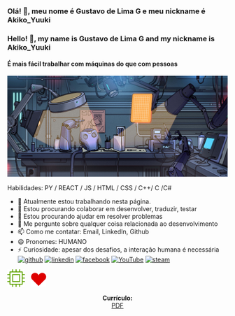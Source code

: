 ### Olá! 👋, meu nome é Gustavo de Lima G e meu nickname é Akiko_Yuuki
### Hello! 👋, my name is Gustavo de Lima G and my nickname is Akiko_Yuuki
#### É mais fácil trabalhar com máquinas do que com pessoas
![Sou o criador do GitHub Readme Generator](https://github.com/Gustavo-de-Lima-G-000-Akiko-Yuuuki/Gustavo-de-Lima-G-000-Akiko-Yuuuki/blob/main/img_6.jpg)

Habilidades: PY / REACT / JS / HTML / CSS / C++/ C /C#

- 🔭 Atualmente estou trabalhando nesta página. 
- 👯 Estou procurando colaborar em desenvolver, traduzir, testar 
- 🤔 Estou procurando ajudar em resolver problemas  
- 💬 Me pergunte sobre qualquer coisa relacionada ao desenvolvimento  
- 📫 Como me contatar: Email, LinkedIn, Github 
- 😄 Pronomes: HUMANO 
- ⚡ Curiosidade: apesar dos desafios, a interação humana é necessária 
  <x align="center">
  </br>
[<img src='https://cdn.jsdelivr.net/npm/simple-icons@3.0.1/icons/github.svg' alt='github' height='40'>](https://github.com/gusc)  [<img src='https://cdn.jsdelivr.net/npm/simple-icons@3.0.1/icons/linkedin.svg' alt='linkedin' height='40'>](https://www.linkedin.com/in/asd/)  [<img src='https://cdn.jsdelivr.net/npm/simple-icons@3.0.1/icons/facebook.svg' alt='facebook' height='40'>](https://www.facebook.com/sdf)  [<img src='https://cdn.jsdelivr.net/npm/simple-icons@3.0.1/icons/youtube.svg' alt='YouTube' height='40'>](https://www.youtube.com/channel/sdf)  [<img src='https://cdn.jsdelivr.net/npm/simple-icons@3.0.1/icons/steam.svg' alt='steam' height='40'>](fd)  

<a href='https://docs.github.com/en/developers'><img src='https://raw.githubusercontent.com/acervenky/animated-github-badges/master/assets/devbadge.gif' width='40' height='40'></a> <a href='https://docs.github.com/en/github/supporting-the-open-source-community-with-github-sponsors'><img src='https://raw.githubusercontent.com/acervenky/animated-github-badges/master/assets/sponsorbadge.gif' width='35' height='35'></a> 
  <x align="center">
    </br>

  <!-- Link para o currículo -->
  <p align="center">
    <b>Currículo:</b><br>
    <a href="https://github.com/Gustavo-de-Lima-G-000-Akiko-Yuuuki/Curr-culo-Gustavo-de-Lima-G/blob/main/Curriculo%20Gustavo%20de%20Lima%20G.pdf">PDF</a>
  </p>

</div>
